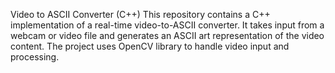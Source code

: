 Video to ASCII Converter (C++)
This repository contains a C++ implementation of a real-time video-to-ASCII converter. It takes input from a webcam or video file and generates an ASCII art representation of the video content. The project uses OpenCV library to handle video input and processing.

